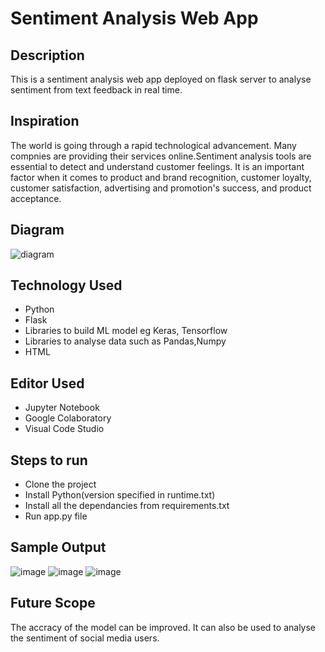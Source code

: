 # Sentiment Analysis Web App
## Description
This is a sentiment analysis web app deployed on flask server to analyse sentiment from text feedback in real time.
## Inspiration
The world is going through a rapid technological advancement. Many compnies are providing their services online.Sentiment analysis tools are essential to detect and understand customer feelings. It is an important factor when it comes to product and brand recognition, customer loyalty, customer satisfaction, advertising and promotion's success, and product acceptance.
## Diagram
![diagram](https://user-images.githubusercontent.com/91466704/189839303-685898ac-0763-4d13-8860-581c22516b6b.png)
## Technology Used
* Python
* Flask 
* Libraries to build ML model eg Keras, Tensorflow
* Libraries to analyse data such as Pandas,Numpy
* HTML
## Editor Used
* Jupyter Notebook
* Google Colaboratory
* Visual Code Studio
## Steps to run
* Clone the project
* Install Python(version specified in runtime.txt)
* Install all the dependancies from requirements.txt
* Run app.py file
## Sample Output
![image](https://user-images.githubusercontent.com/91466704/171982099-f9a533aa-1e5e-49a4-8420-cef82a197a5d.png)
![image](https://user-images.githubusercontent.com/91466704/171982186-64f8f876-f5bf-4945-948a-c6c9ea29690b.png)
![image](https://user-images.githubusercontent.com/91466704/171982281-ae33e55e-f054-4979-a1eb-d020042aa7f6.png)
## Future Scope
The accracy of the model can be improved. It can also be used to analyse the sentiment of social media users.




